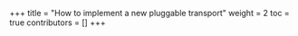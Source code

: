 +++
title = "How to implement a new pluggable transport"
weight = 2
toc = true
contributors = []
+++
